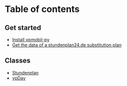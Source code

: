 # Table of contents

## Get started

* [Install vpmobil-py](README.md)
* [Get the data of a stundenplan24.de substitution plan](get-started/get-the-data-of-a-stundenplan24.de-substitution-plan.md)

## Classes

* [Stundenplan](classes/stundenplan.md)
* [vpDay](classes/vpday.md)
